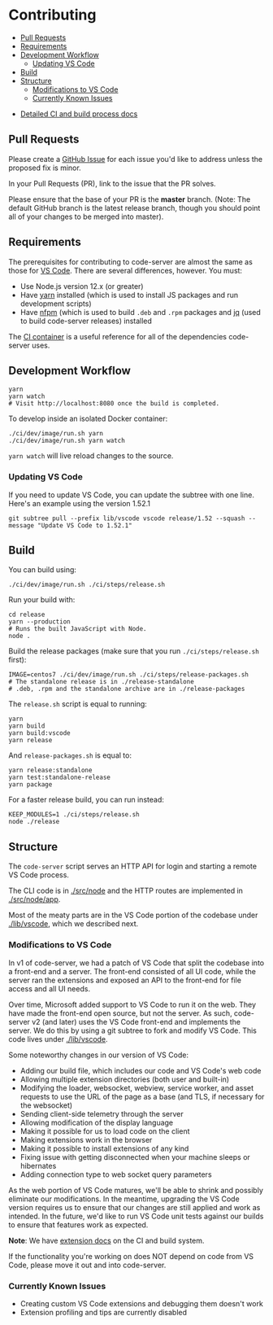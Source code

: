 <!-- START doctoc generated TOC please keep comment here to allow auto update -->
<!-- DON'T EDIT THIS SECTION, INSTEAD RE-RUN doctoc TO UPDATE -->
# Contributing

- [Pull Requests](#pull-requests)
- [Requirements](#requirements)
- [Development Workflow](#development-workflow)
  - [Updating VS Code](#updating-vs-code)
- [Build](#build)
- [Structure](#structure)
  - [Modifications to VS Code](#modifications-to-vs-code)
  - [Currently Known Issues](#currently-known-issues)

<!-- END doctoc generated TOC please keep comment here to allow auto update -->

- [Detailed CI and build process docs](../ci)

## Pull Requests

Please create a [GitHub Issue](https://github.com/cdr/code-server/issues) for each issue
you'd like to address unless the proposed fix is minor.

In your Pull Requests (PR), link to the issue that the PR solves.

Please ensure that the base of your PR is the **master** branch. (Note: The default
GitHub branch is the latest release branch, though you should point all of your changes to be merged into
master).

## Requirements

The prerequisites for contributing to code-server are almost the same as those for
[VS Code](https://github.com/Microsoft/vscode/wiki/How-to-Contribute#prerequisites).
There are several differences, however. You must:

- Use Node.js version 12.x (or greater)
- Have [yarn](https://classic.yarnpkg.com/en/) installed (which is used to install JS packages and run development scripts)
- Have [nfpm](https://github.com/goreleaser/nfpm) (which is used to build `.deb` and `.rpm` packages and [jq](https://stedolan.github.io/jq/) (used to build code-server releases) installed

The [CI container](../ci/images/debian8/Dockerfile) is a useful reference for all
of the dependencies code-server uses.

## Development Workflow

```shell
yarn
yarn watch
# Visit http://localhost:8080 once the build is completed.
```

To develop inside an isolated Docker container:

```shell
./ci/dev/image/run.sh yarn
./ci/dev/image/run.sh yarn watch
```

`yarn watch` will live reload changes to the source.

### Updating VS Code

If you need to update VS Code, you can update the subtree with one line. Here's an example using the version 1.52.1

```shell
git subtree pull --prefix lib/vscode vscode release/1.52 --squash --message "Update VS Code to 1.52.1"
```

## Build

You can build using:

```shell
./ci/dev/image/run.sh ./ci/steps/release.sh
```

Run your build with:

```shell
cd release
yarn --production
# Runs the built JavaScript with Node.
node .
```

Build the release packages (make sure that you run `./ci/steps/release.sh` first):

```shell
IMAGE=centos7 ./ci/dev/image/run.sh ./ci/steps/release-packages.sh
# The standalone release is in ./release-standalone
# .deb, .rpm and the standalone archive are in ./release-packages
```

The `release.sh` script is equal to running:

```shell
yarn
yarn build
yarn build:vscode
yarn release
```

And `release-packages.sh` is equal to:

```shell
yarn release:standalone
yarn test:standalone-release
yarn package
```

For a faster release build, you can run instead:

```shell
KEEP_MODULES=1 ./ci/steps/release.sh
node ./release
```

## Structure

The `code-server` script serves an HTTP API for login and starting a remote VS Code process.

The CLI code is in [./src/node](./src/node) and the HTTP routes are implemented in
[./src/node/app](./src/node/app).

Most of the meaty parts are in the VS Code portion of the codebase under [./lib/vscode](./lib/vscode), which we described next.

### Modifications to VS Code

In v1 of code-server, we had a patch of VS Code that split the codebase into a front-end
and a server. The front-end consisted of all UI code, while the server ran the extensions
and exposed an API to the front-end for file access and all UI needs.

Over time, Microsoft added support to VS Code to run it on the web. They have made
the front-end open source, but not the server. As such, code-server v2 (and later) uses
the VS Code front-end and implements the server. We do this by using a git subtree to fork and modify VS Code. This code lives under [./lib/vscode](./lib/vscode).

Some noteworthy changes in our version of VS Code:

- Adding our build file, which includes our code and VS Code's web code
- Allowing multiple extension directories (both user and built-in)
- Modifying the loader, websocket, webview, service worker, and asset requests to
  use the URL of the page as a base (and TLS, if necessary for the websocket)
- Sending client-side telemetry through the server
- Allowing modification of the display language
- Making it possible for us to load code on the client
- Making extensions work in the browser
- Making it possible to install extensions of any kind
- Fixing issue with getting disconnected when your machine sleeps or hibernates
- Adding connection type to web socket query parameters

As the web portion of VS Code matures, we'll be able to shrink and possibly
eliminate our modifications. In the meantime, upgrading the VS Code version requires
us to ensure that our changes are still applied and work as intended. In the future,
we'd like to run VS Code unit tests against our builds to ensure that features
work as expected.

**Note**: We have [extension docs](../ci/README.md) on the CI and build system.

If the functionality you're working on does NOT depend on code from VS Code, please
move it out and into code-server.

### Currently Known Issues

- Creating custom VS Code extensions and debugging them doesn't work
- Extension profiling and tips are currently disabled
